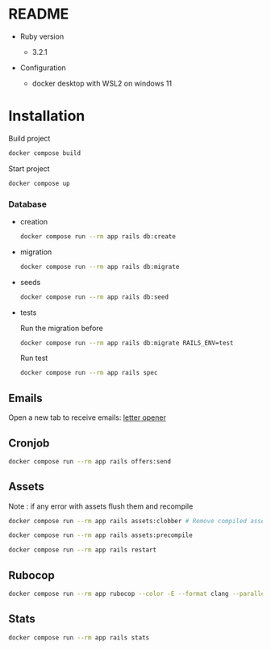 # README

* Ruby version
    - 3.2.1

* Configuration
    - docker desktop with WSL2 on windows 11


# Installation

Build project
```bash
docker compose build
```

Start project
```bash
docker compose up
```

### Database
- creation
    ```bash
    docker compose run --rm app rails db:create
    ```

* migration
    ```bash
    docker compose run --rm app rails db:migrate
    ```

* seeds
    ```bash
    docker compose run --rm app rails db:seed
    ```

* tests

    Run the migration before
    ```bash
    docker compose run --rm app rails db:migrate RAILS_ENV=test
    ```
    Run test
    ```bash
    docker compose run --rm app rails spec
    ```
## Emails

Open a new tab to receive emails:
[letter opener](http://localhost:3000/letter_opener)

## Cronjob
```bash
docker compose run --rm app rails offers:send
```

## Assets

Note : if any error with assets flush them and recompile

 ```bash
docker compose run --rm app rails assets:clobber # Remove compiled assets

docker compose run --rm app rails assets:precompile

docker compose run --rm app rails restart
```

## Rubocop
```bash
docker compose run --rm app rubocop --color -E --format clang --parallel
```
## Stats
```bash
docker compose run --rm app rails stats
```
